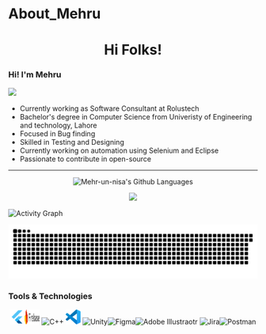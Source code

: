 # About_Mehru
<h1 align="center">Hi Folks!</h1>   
<!--
**Mehr-un-nisa/Mehr-un-nisa** is a ✨ _special_ ✨ repository because its `README.md` (this file) appears on your GitHub profile.
-->
<p align="center">
  
</p>
<!-- <a href="https://github.com/Mehr-un-nisa"><img width="35%" align="right" alt="EishaButt" src="https://github-profile-trophy.vercel.app/?username=Mehr-un-nisa&theme=juicyfresh&no-frame=true&no-bg=true&title=Commit&row=1&column=1" /></a> -->
<h3>Hi! I'm Mehru </h3> 

<!--<h6>I build <a href="https://stephenajulu.com/portfolio">websites</a>, write <a href="https://stephenajulu.com/blog">articles</a>, design <a href="https://stephenajulu.com/portfolio">graphics</a>, provide <a href="https://stephenajulu.com/book-a-consultation">advice</a> and sell <a href="https://stephenajulu.com/store">digital products</a>.<br>I have 8 years of tech experience, creating products, content and solutons while providing IT services.<br>Do you have a project or need a solution? Then ↴<br><a href="https://stephenajulu.com/contact">Contact me to get in touch now!</a></h6>-->

<img src="https://media2.giphy.com/media/AYMKP85HaWpz8vPBkA/giphy.gif?cid=ecf05e472jt86ag5vcya7corqmdu536r8wor7wb02sl8u4z0&rid=giphy.gif&ct=g" />
<br />


-  Currently working as Software Consultant at Rolustech
-  Bachelor's degree in Computer Science from Univeristy of Engineering and technology, Lahore
-  Focused in Bug finding 
-  Skilled in Testing and Designing
-  Currently working on automation using Selenium and Eclipse
-  Passionate to contribute in open-source


<hr>
<p align="center">
 <img width="45%" src="https://github-readme-stats.vercel.app/api/top-langs/?username=Mehr-un-nisa&hide=python&layout=compact&theme=jolly" alt="Mehr-un-nisa's Github Languages"/>
</p>

<p align="center">
  <!-- <img width="48%" src="https://github-readme-stats.vercel.app/api?username=Mehr-un-nisa&show_icons=true&theme=jolly" /> -->
  <img width="48%" src="https://github-readme-streak-stats.herokuapp.com/?user=Mehr-un-nisa&theme=jolly" />
</p>




![Activity Graph](https://activity-graph.herokuapp.com/graph?username=Mehr-un-nisa&bg_color=000000&color=ffffff&line=f364a2&point=ffffff&area=true&hide_border=true)

<p align="center">
  <img width="100%" src="https://raw.githubusercontent.com/rithiksarab/rithiksarab/snakeAsset/github-contribution-grid-snake.svg"/>
</p>


### Tools & Technologies
<p align="center">
<img src="https://raw.githubusercontent.com/github/explore/80688e429a7d4ef2fca1e82350fe8e3517d3494d/topics/flutter/flutter.png" alt="Flutter" width="30" height="30"/><img src="https://raw.githubusercontent.com/gilbarbara/logos/master/logos/firebase.svg" alt="Firebase" width="30" height="30"/> <img src="https://raw.githubusercontent.com/jmnote/z-icons/master/svg/cpp.svg" width="30" alt="C++" height="30"/> <img src="https://raw.githubusercontent.com/github/explore/80688e429a7d4ef2fca1e82350fe8e3517d3494d/topics/visual-studio-code/visual-studio-code.png" alt="VSCode" width="30" height="30"/>  <img src="https://github.com/halak/unity-editor-icons/blob/master/icons/small/BuildSettings.Editor.png" alt="Unity" width="30" height="30"/><img src="https://cdn-icons-png.flaticon.com/512/5968/5968705.png" alt="Figma" width="30" height="30"/><img src="https://icon-library.com/images/adobe-icon-png/adobe-icon-png-20.jpg" alt="Adobe Illustraotr" width="30" height="30"/>
	<img src="https://cdn-icons-png.flaticon.com/512/5968/5968875.png" alt="Jira" width="30" height="30"/><img src="https://cdn.icon-icons.com/icons2/3053/PNG/512/postman_macos_bigsur_icon_189815.png" alt="Postman" width="30" height="30"/>
</p>


	  
 
	  



